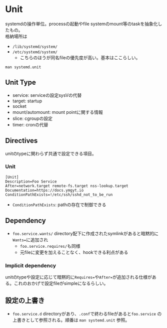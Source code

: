 # Unit

systemdの操作単位。processの起動やfile systemのmount等のtaskを抽象化したもの。  
格納場所は

* `/lib/systemd/system/`
* `/etc/systemd/system/`
  * こちらのほうが同名fileの優先度が高い。基本はここらしい。

`man systemd.unit`

## Unit Type

* service: serviceの設定sysVの代替
* target: startup
* socket
* mount/automount: mount pointに関する情報  
* slice: cgroupの設定
* timer: cronの代替

## Directives

unitのtypeに関わらず共通で設定できる項目。

### Unit

```text
[Unit]
Description=Foo Service
After=network.target remote-fs.target nss-lookup.target
Documentation=https://docs.ymgyt.io
ConditionPathExists=!/etc/ssh/sshd_not_to_be_run
```

* `ConditionPathExists`: pathの存在で制御できる


## Dependency

* `foo.service.wants/` directory配下に作成されたsymlinkがあると暗黙的に`Wants=`に追加され
  * `foo.service.requires/`も同様
  * 元fileに変更を加えることなく、hookできる利点がある

### Implicit dependency

unitのtypeや設定に応じて暗黙的に`Requires=`や`After=`が追加される仕様がある。これのおかげで設定fileがsimpleになるらしい。


## 設定の上書き

* `foo.service.d` directoryがあり、`.conf`で終わるfileがあると`foo.service` の上書きとして参照される。順番は `man systemd.unit` 参照。
